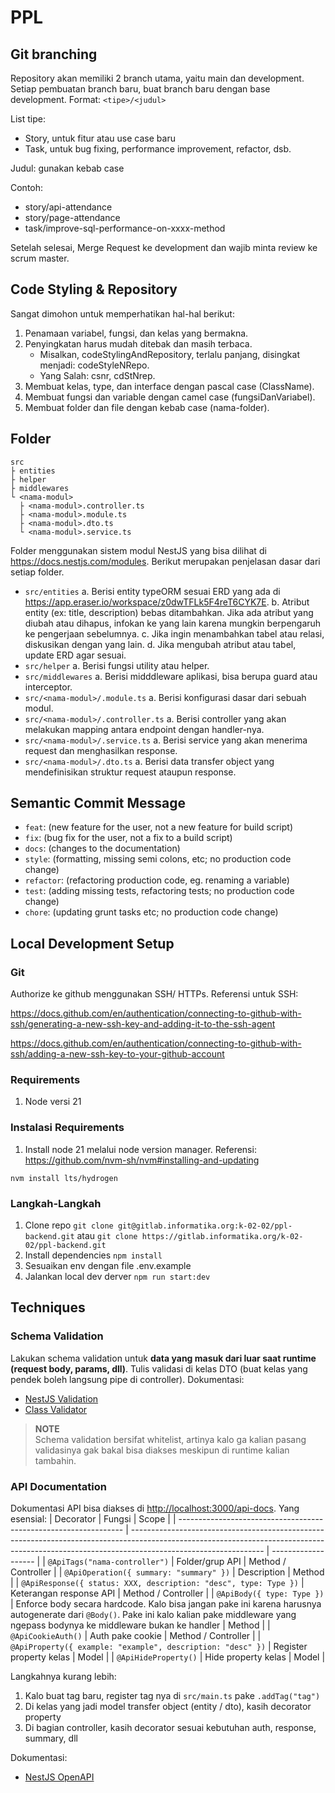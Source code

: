 # PPL

## Git branching

Repository akan memiliki 2 branch utama, yaitu main dan development.
Setiap pembuatan branch baru, buat branch baru dengan base development.
Format: `<tipe>/<judul>`

List tipe:

- Story, untuk fitur atau use case baru
- Task, untuk bug fixing, performance improvement, refactor, dsb.

Judul: gunakan kebab case

Contoh:

- story/api-attendance
- story/page-attendance
- task/improve-sql-performance-on-xxxx-method

Setelah selesai, Merge Request ke development dan wajib minta review ke scrum master.

## Code Styling & Repository

Sangat dimohon untuk memperhatikan hal-hal berikut:

1. Penamaan variabel, fungsi, dan kelas yang bermakna.
2. Penyingkatan harus mudah ditebak dan masih terbaca.
   - Misalkan, codeStylingAndRepository, terlalu panjang, disingkat menjadi: codeStyleNRepo.
   - Yang Salah: csnr, cdStNrep.
3. Membuat kelas, type, dan interface dengan pascal case (ClassName).
4. Membuat fungsi dan variable dengan camel case (fungsiDanVariabel).
5. Membuat folder dan file dengan kebab case (nama-folder).

## Folder

```
src
├ entities
├ helper
├ middlewares
└ <nama-modul>
  ├ <nama-modul>.controller.ts
  ├ <nama-modul>.module.ts
  ├ <nama-modul>.dto.ts
  └ <nama-modul>.service.ts

```

Folder menggunakan sistem modul NestJS yang bisa dilihat di https://docs.nestjs.com/modules.
Berikut merupakan penjelasan dasar dari setiap folder.

- `src/entities`
  a. Berisi entity typeORM sesuai ERD yang ada di https://app.eraser.io/workspace/z0dwTFLk5F4reT6CYK7E.
  b. Atribut entity (ex: title, description) bebas ditambahkan. Jika ada atribut yang diubah
  atau dihapus, infokan ke yang lain karena mungkin berpengaruh ke pengerjaan sebelumnya.
  c. Jika ingin menambahkan tabel atau relasi, diskusikan dengan yang lain.
  d. Jika mengubah atribut atau tabel, update ERD agar sesuai.
- `src/helper`
  a. Berisi fungsi utility atau helper.
- `src/middlewares`
  a. Berisi midddleware aplikasi, bisa berupa guard atau interceptor.
- `src/<nama-modul>/.module.ts`
  a. Berisi konfigurasi dasar dari sebuah modul.
- `src/<nama-modul>/.controller.ts`
  a. Berisi controller yang akan melakukan mapping antara endpoint dengan handler-nya.
- `src/<nama-modul>/.service.ts`
  a. Berisi service yang akan menerima request dan menghasilkan response.
- `src/<nama-modul>/.dto.ts`
  a. Berisi data transfer object yang mendefinisikan struktur request ataupun response.

## Semantic Commit Message

- `feat`: (new feature for the user, not a new feature for build script)
- `fix`: (bug fix for the user, not a fix to a build script)
- `docs`: (changes to the documentation)
- `style`: (formatting, missing semi colons, etc; no production code change)
- `refactor`: (refactoring production code, eg. renaming a variable)
- `test`: (adding missing tests, refactoring tests; no production code change)
- `chore`: (updating grunt tasks etc; no production code change)

## Local Development Setup

### Git

Authorize ke github menggunakan SSH/ HTTPs. Referensi untuk SSH:

https://docs.github.com/en/authentication/connecting-to-github-with-ssh/generating-a-new-ssh-key-and-adding-it-to-the-ssh-agent

https://docs.github.com/en/authentication/connecting-to-github-with-ssh/adding-a-new-ssh-key-to-your-github-account

### Requirements

1. Node versi 21

### Instalasi Requirements

1. Install node 21 melalui node version manager. Referensi: https://github.com/nvm-sh/nvm#installing-and-updating

`nvm install lts/hydrogen`

### Langkah-Langkah

1. Clone repo `git clone git@gitlab.informatika.org:k-02-02/ppl-backend.git` atau `git clone https://gitlab.informatika.org/k-02-02/ppl-backend.git`
2. Install dependencies `npm install`
3. Sesuaikan env dengan file .env.example
4. Jalankan local dev derver `npm run start:dev`

## Techniques

### Schema Validation

Lakukan schema validation untuk **data yang masuk dari luar saat runtime (request body, params, dll)**. Tulis validasi di kelas DTO (buat kelas yang pendek boleh langsung pipe di controller). Dokumentasi:

- [NestJS Validation](https://docs.nestjs.com/techniques/validation)
- [Class Validator](https://www.npmjs.com/package/@nestjs/class-validator/v/0.13.1)

> **NOTE** <br> Schema validation bersifat whitelist, artinya kalo ga kalian pasang validasinya gak bakal bisa diakses meskipun di runtime kalian tambahin.

### API Documentation

Dokumentasi API bisa diakses di [http://localhost:3000/api-docs](http://localhost:3000/api-docs). Yang esensial:
| Decorator | Fungsi | Scope |
| ---------------------------------------------------------------- | --------------------------------------------------------------------------------------------------------------------------------------------------------------------------------------------- | ------------------- |
| `@ApiTags("nama-controller")` | Folder/grup API | Method / Controller |
| `@ApiOperation({ summary: "summary" })` | Description | Method |
| `@ApiResponse({ status: XXX, description: "desc", type: Type })` | Keterangan response API | Method / Controller |
| `@ApiBody({ type: Type })` | Enforce body secara hardcode. Kalo bisa jangan pake ini karena harusnya autogenerate dari `@Body()`. Pake ini kalo kalian pake middleware yang ngepass bodynya ke middleware bukan ke handler | Method |
| `@ApiCookieAuth()` | Auth pake cookie | Method / Controller |
| `@ApiProperty({ example: "example", description: "desc" })` | Register property kelas | Model |
| `@ApiHideProperty()` | Hide property kelas | Model |

Langkahnya kurang lebih:

1. Kalo buat tag baru, register tag nya di `src/main.ts` pake `.addTag("tag")`
2. Di kelas yang jadi model transfer object (entity / dto), kasih decorator property
3. Di bagian controller, kasih decorator sesuai kebutuhan auth, response, summary, dll

Dokumentasi:

- [NestJS OpenAPI](https://docs.nestjs.com/openapi/introduction)
